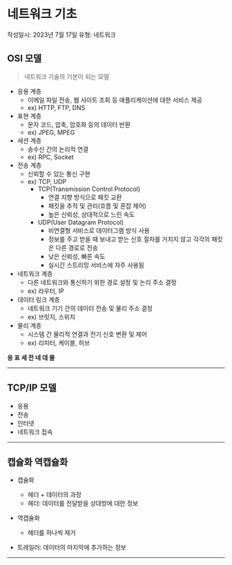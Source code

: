 # 네트워크 기초

작성일시: 2023년 7월 17일
유형: 네트워크


## OSI 모델

> 네트워크 기술의 기본이 되는 모델
> 
- 응용 계층
    - 이메일 파일 전송, 웹 사이트 조회 등 애플리케이션에 대한 서비스 제공
    - ex) HTTP, FTP, DNS
- 표현 계층
    - 문자 코드, 압축, 암호화 등의 데이터 반환
    - ex) JPEG, MPEG
- 세션 계층
    - 송수신 간의 논리적 연결
    - ex) RPC, Socket
- 전송 계층
    - 신뢰할 수 있는 통신 구현
    - ex) TCP, UDP
        - TCP(Transmission Control Protocol)
            - 연결 지향 방식으로 패킷 교환
            - 패킷을 추적 및 관리(흐름 및 혼잡 제어)
            - 높은 신뢰성, 상대적으로 느린 속도
        - UDP(User Datagram Protocol)
            - 비연결형 서비스로 데이터그램 방식 사용
            - 정보를 주고 받을 때 보내고 받는 신호 절차를 거치지 않고 각각의 패킷은 다른 경로로 전송
            - 낮은 신뢰성, 빠른 속도
            - 실시간 스트리밍 서비스에 자주 사용됨
- 네트워크 계층
    - 다른 네트워크와 통신하기 위한 경로 설정 및 논리 주소 결정
    - ex) 라우터, IP
- 데이터 링크 계층
    - 네트워크 기기 간의 데이터 전송 및 물리 주소 결정
    - ex) 브릿지, 스위치
- 물리 계층
    - 시스템 간 물리적 연결과 전기 신호 변환 및 제어
    - ex) 리피터, 케이블, 허브

**응 표 세 전 네 데 물**

---

## TCP/IP 모델

- 응용
- 전송
- 인터넷
- 네트워크 접속

---

## 캡슐화 역캡슐화

- 캡슐화
    - 헤더 + 데이터의 과정
    - 헤더: 데이터를 전달받을 상대방에 대한 정보

- 역캡슐화
    - 헤더를 하나씩 제거

- 트레일러: 데이터의 마지막에 추가하는 정보

---